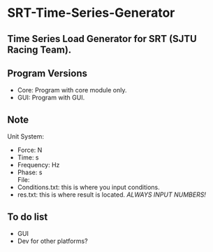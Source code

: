 # SRT-Time-Series-Generator
Time Series Load Generator for SRT (SJTU Racing Team).
---
## Program Versions
- Core: Program with core module only.
- GUI: Program with GUI.
## Note
Unit System:
- Force: N
- Time: s
- Frequency: Hz
- Phase: s  
File:
- Conditions.txt: this is where you input conditions.
- res.txt: this is where result is located.
*ALWAYS INPUT NUMBERS!*
## To do list
- GUI
- Dev for other platforms?
